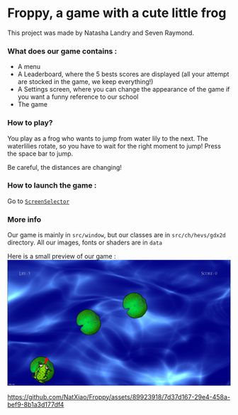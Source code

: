 # Froppy, a game with a cute little frog

This project was made by Natasha Landry and Seven Raymond.

### What does our game contains : 

- A menu
- A Leaderboard, where the 5 bests scores are displayed (all your attempt are stocked in the game, we keep everything!)
- A Settings screen, where you can change the appearance of the game if you want a funny reference to our school
- The game

### How to play?

You play as a frog who wants to jump from water lily to the next. The waterlilies rotate, so you have to wait for the right moment to jump! Press the space bar to jump.

Be careful, the distances are changing!

### How to launch the game : 
Go to [`ScreenSelector`](src/window/ScreenSelector)

### More info
Our game is mainly in `src/window`, but our classes are in `src/ch/hevs/gdx2d` directory. All our images, fonts or shaders are in `data`

Here is a small preview of our game : 
![img.png](data%2Fimages%2Fimg.png)


https://github.com/NatXiao/Froppy/assets/89923918/7d37d167-29e4-458a-bef9-8b1a3d177df4


